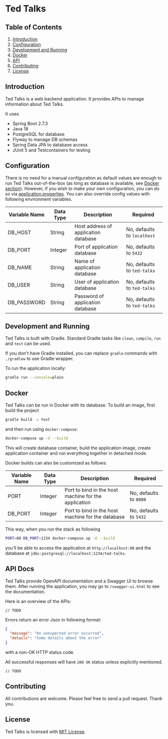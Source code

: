 # Ted Talks

## Table of Contents

1. [Introduction](#introduction)
2. [Configuration](#configuration)
3. [Development and Running](#development-and-running)
4. [Docker](#docker)
5. [API](#api-docs)
6. [Contributing](#contributing)
7. [License](#license)

## Introduction

Ted Talks is a web backend application. It provides APIs to manage information about Ted Talks.

It uses

* Spring Boot 2.7.3
* Java 18
* PostgreSQL for database
* Flyway to manage DB schemas
* Spring Data JPA to database access
* JUnit 5 and Testcontainers for testing

## Configuration

There is no need for a manual configuration as default values are enough to run Ted Talks out-of-the-box (as long as database is available, see [Docker section](#docker)). However, if you wish to make your own configuration, you can do so via [application.properties](src/main/resources/application.properties). You can also override config values with following environment variables.

| Variable Name | Data Type | Description                          | Required                    |
|---------------|-----------|--------------------------------------|-----------------------------|
| DB_HOST       | String    | Host address of application database | No, defaults to `localhost` |
| DB_PORT       | Integer   | Port of application database         | No, defaults to `5432`      |
| DB_NAME       | String    | Name of application database         | No, defaults to `ted-talks` |
| DB_USER       | String    | User of application database         | No, defaults to `ted-talks` |
| DB_PASSWORD   | String    | Password of application database     | No, defaults to `ted-talks` |

## Development and Running

Ted Talks is built with Gradle. Standard Gradle tasks like `clean`, `compile`, `run` and `test` can be used.

If you don't have Gradle installed, you can replace `gradle` commands with `./gradlew` to use Gradle wrapper.

To run the application locally:

```bash
gradle run --console=plain
```

## Docker

Ted Talks can be run in Docker with its database. To build an image, first build the project

```bash
gradle build -x test
```

and then run using `docker-compose`:

```bash
docker-compose up -d --build
```

This will create database container, build the application image, create application container and run everything together in detached mode.

Docker builds can also be customized as follows:

| Variable Name | Data Type | Description                                          | Required                                |
|---------------|-----------|------------------------------------------------------|-----------------------------------------|
| PORT          | Integer   | Port to bind in the host machine for the application | No, defaults to `8080`                  |
| DB_PORT       | Integer   | Port to bind in the host machine for the database    | No, defaults to `5432`                  |

This way, when you run the stack as following

```bash
PORT=80 DB_PORT=1234 docker-compose up -d --build
```

you'll be able to access the application at `http://localhost:80` and the database at `jdbc:postgresql://localhost:1234/ted-talks`.

## API Docs

Ted Talks provide OpenAPI documentation and a Swagger UI to browse them. After running the application, you may go to `/swagger-ui.html` to see the documentation.

Here is an overview of the APIs:

```
// TODO
```

Errors return an error Json in following format:

```json
{
  "message": "An unexpected error occurred",
  "details": "Some details about the error"
}
```

with a non-OK HTTP status code.

All successful responses will have `200 OK` status unless explicitly mentioned.

```
// TODO
```

## Contributing

All contributions are welcome. Please feel free to send a pull request. Thank you.

## License

Ted Talks is licensed with [MIT License](LICENSE.md).
